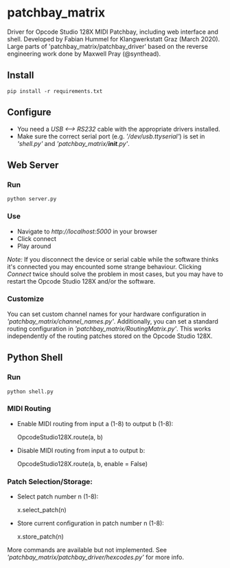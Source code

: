patchbay_matrix
===============

Driver for Opcode Studio 128X MIDI Patchbay, including web interface and shell.
Developed by Fabian Hummel for Klangwerkstatt Graz (March 2020).
Large parts of 'patchbay_matrix/patchbay_driver' based on the reverse
engineering work done by Maxwell Pray (@synthead).

Install
-------

    pip install -r requirements.txt

Configure
---------

- You need a *USB <--> RS232* cable with the appropriate drivers installed.
- Make sure the correct serial port (e.g. *'/dev/usb.ttyserial'*) is set in *'shell.py'* and *'patchbay_matrix/__init__.py'*.

Web Server
----------

### Run

    python server.py

### Use

- Navigate to *http://localhost:5000* in your browser
- Click connect
- Play around

*Note:* If you disconnect the device or serial cable while the software thinks it's connected you may encounted some strange behaviour. Clicking *Connect* twice should solve the problem in most cases, but you may have to restart the Opcode Studio 128X and/or the software.

### Customize

You can set custom channel names for your hardware configuration in *'patchbay_matrix/channel_names.py'*.
Additionally, you can set a standard routing configuration in  *'patchbay_matrix/RoutingMatrix.py'*.
This works independently of the routing patches stored on the Opcode Studio 128X.

Python Shell
------------
### Run

    python shell.py

### MIDI Routing

- Enable MIDI routing from input a (1-8) to output b (1-8):

    OpcodeStudio128X.route(a, b)
    
- Disable MIDI routing from input a to output b:

    OpcodeStudio128X.route(a, b, enable = False)

### Patch Selection/Storage:

- Select patch number n (1-8):

    x.select_patch(n)
    
- Store current configuration in patch number n (1-8):

    x.store_patch(n)
    
More commands are available but not implemented. See
*'patchbay_matrix/patchbay_driver/hexcodes.py'* for more info.